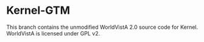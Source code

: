 Kernel-GTM
==========

This branch contains the unmodified WorldVistA 2.0 source code for Kernel.
WorldVistA is licensed under GPL v2.
